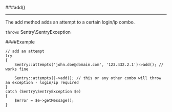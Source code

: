 <a id="add" href="#"></a>
###add()

----------

The add method adds an attempt to a certain login/ip combo.

`throws` Sentry\SentryException

####Example

	// add an attempt
	try
	{
	    Sentry::attempts('john.doe@domain.com', '123.432.2.1')->add(); // works fine

	    Sentry::attempts()->add(); // this or any other combo will throw an exception - login/ip required
	}
	catch (Sentry\SentryException $e)
	{
	    $error = $e->getMessage();
	}
